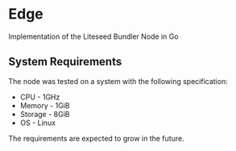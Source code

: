 # Edge

Implementation of the Liteseed Bundler Node in Go

## System Requirements

The node was tested on a system with the following specification:

- CPU - 1GHz
- Memory - 1GiB
- Storage - 8GiB
- OS - Linux

The requirements are expected to grow in the future.

